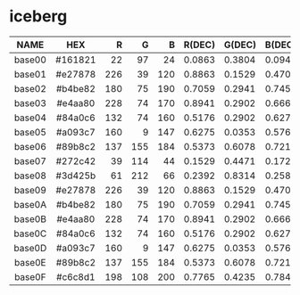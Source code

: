 # iceberg

|  NAME  |   HEX   |  R  |  G  |  B  | R(DEC) | G(DEC) | B(DEC) |  H  |  S  |  V  |
|:------:|:-------:|----:|----:|----:|:-------|:-------|:-------|----:|----:|----:|
| base00 | #161821 |  22 |  97 |  24 | 0.0863 | 0.3804 | 0.0941 | 122 |  77 |  38 |
| base01 | #e27878 | 226 |  39 | 120 | 0.8863 | 0.1529 | 0.4706 | 334 |  83 |  89 |
| base02 | #b4be82 | 180 |  75 | 190 | 0.7059 | 0.2941 | 0.7451 | 295 |  61 |  75 |
| base03 | #e4aa80 | 228 |  74 | 170 | 0.8941 | 0.2902 | 0.6667 | 323 |  68 |  89 |
| base04 | #84a0c6 | 132 |  74 | 160 | 0.5176 | 0.2902 | 0.6275 | 280 |  54 |  63 |
| base05 | #a093c7 | 160 |   9 | 147 | 0.6275 | 0.0353 | 0.5765 | 305 |  94 |  63 |
| base06 | #89b8c2 | 137 | 155 | 184 | 0.5373 | 0.6078 | 0.7216 | 217 |  26 |  72 |
| base07 | #272c42 |  39 | 114 |  44 | 0.1529 | 0.4471 | 0.1725 | 124 |  66 |  45 |
| base08 | #3d425b |  61 | 212 |  66 | 0.2392 | 0.8314 | 0.2588 | 122 |  71 |  83 |
| base09 | #e27878 | 226 |  39 | 120 | 0.8863 | 0.1529 | 0.4706 | 334 |  83 |  89 |
| base0A | #b4be82 | 180 |  75 | 190 | 0.7059 | 0.2941 | 0.7451 | 295 |  61 |  75 |
| base0B | #e4aa80 | 228 |  74 | 170 | 0.8941 | 0.2902 | 0.6667 | 323 |  68 |  89 |
| base0C | #84a0c6 | 132 |  74 | 160 | 0.5176 | 0.2902 | 0.6275 | 280 |  54 |  63 |
| base0D | #a093c7 | 160 |   9 | 147 | 0.6275 | 0.0353 | 0.5765 | 305 |  94 |  63 |
| base0E | #89b8c2 | 137 | 155 | 184 | 0.5373 | 0.6078 | 0.7216 | 217 |  26 |  72 |
| base0F | #c6c8d1 | 198 | 108 | 200 | 0.7765 | 0.4235 | 0.7843 | 299 |  46 |  78 |
